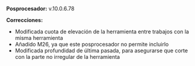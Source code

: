**Posprocesador:** v.10.0.6.78

**Correcciones:**

* Modificada cuota de elevación de la herramienta entre trabajos con la misma herramienta
* Añadido M26, ya que este posprocesador no permite incluirlo
* Modificada profundidad de última pasada, para asegurarse que corte con la parte no irregular de la herramienta

